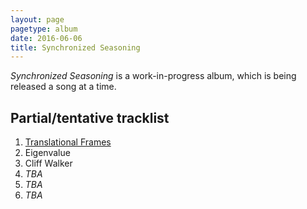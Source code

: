 ```yaml
---
layout: page
pagetype: album
date: 2016-06-06
title: Synchronized Seasoning
---
```


_Synchronized Seasoning_ is a work-in-progress album, which is being released a
song at a time.

## Partial/tentative tracklist

1. [Translational Frames](translational-frames)
2. Eigenvalue
3. Cliff Walker
4. _TBA_
5. _TBA_
6. _TBA_
